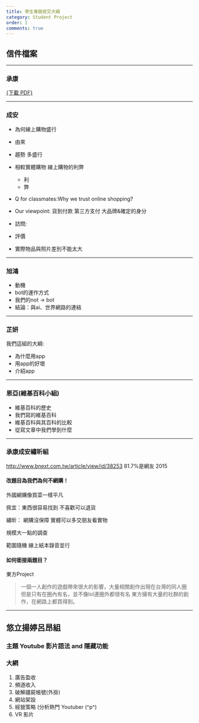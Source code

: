 ```yaml
---
title: 學生專題提交大綱
category: Student Project
order: 1
comments: true
---
```


## 信件檔案

---

### 承康
[{下載 PDF}](/icixin/files/c11_27.pdf)

---

### 成安

+ 為何線上購物盛行
+ 由來
+ 趨勢 多盛行
+ 相較實體購物 線上購物的利弊
	- 利
	- 弊

+ Q for classmates:Why we trust online shopping?
+ Our viewpoint:   貨到付款  第三方支付 大品牌&確定的身分

+ 訪問:
+ 評價
+ 實際物品與照片差別不能太大

---

### 旭鴻

+ 動機
+ bot的運作方式
+ 我們的not -> bot
+ 結論：與ai、世界網路的連結

---

### 芷妍

我們這組的大綱:

+ 為什麼用app
+ 用app的好壞
+ 介紹app

---

### 恩亞(維基百科小組)

+ 維基百科的歷史
+ 我們寫的維基百科
+ 維基百科與其百科的比較
+ 從寫文章中我們學到什麼

---

###  承康成安繡昕組

http://www.bnext.com.tw/article/view/id/38253
81.7%是網友 2015

#### 改題目為我們為何不網購！

外國網購像買菜一樣平凡

佩宜：東西很容易找到
不喜歡可以退貨

繡昕：
網購沒保障
實體可以多交朋友看實物

規模大一點的調查

範圍隨機
線上紙本錄音並行


#### 如何銜接兩題目？

東方Project

> 一個一人創作的遊戲帶來很大的影響，大量相關創作出現在台灣的同人圈
> 但是只有在圈內有名，並不像lol連圈外都很有名
> 東方擁有大量的社群的創作，在網路上都買得到。


---

## 悠立揚婷呂昂組

### 主題 Youtube 影片語法 and 隱藏功能

### 大網

1. 廣告盈收
2. 頻道收入
3. 破解疆屍帳號(外掛)
4. 網站架設
5. 經營策略 (分析熱門 Youtuber (^p^)
6. VR 影片
